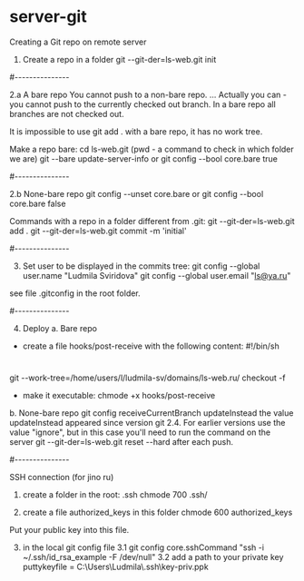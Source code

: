 # server-git
Creating a Git repo on remote server

1. Create a repo in a folder
git --git-der=ls-web.git init

#---------------

2.a A bare repo
You cannot push to a non-bare repo. ... 
Actually you can - you cannot push to the currently checked out branch.
In a bare repo all branches are not checked out.

It is impossible to use git add . with a bare repo, it has no work tree.

Make a repo bare:
cd ls-web.git
(pwd - a command to check in which folder we are)
git --bare update-server-info
or
git config --bool core.bare true

#---------------

2.b None-bare repo
git config --unset core.bare
or
git config --bool core.bare false

Commands with a repo in a folder different from .git:
git --git-der=ls-web.git add .
git --git-der=ls-web.git commit -m 'initial'

#---------------

3. Set user to be displayed in the commits tree:
git config --global user.name "Ludmila Sviridova"
git config --global user.email "ls@ya.ru"

see file .gitconfig in the root folder.

#---------------

4. Deploy
a. Bare repo
- create a file hooks/post-receive with the following content:
#!/bin/sh
#
git --work-tree=/home/users/l/ludmila-sv/domains/ls-web.ru/ checkout -f

- make it executable:
chmode +x hooks/post-receive

b. None-bare repo
git config receiveCurrentBranch updateInstead
the value updateInstead appeared since version git 2.4. For earlier versions use the value "ignore",
but in this case you'll need to run the command on the server
git --git-der=ls-web.git reset --hard
after each push.

#---------------

SSH connection (for jino ru)

1. create a folder in the root:
.ssh
chmode 700 .ssh/

2. create a file authorized_keys in this folder
chmode 600 authorized_keys

Put your public key into this file.

3. in the local git config file
3.1 git config core.sshCommand "ssh -i ~/.ssh/id_rsa_example -F /dev/null"
3.2 add a path to your private key puttykeyfile = C:\\Users\\Ludmila\\.ssh\\key-priv.ppk
